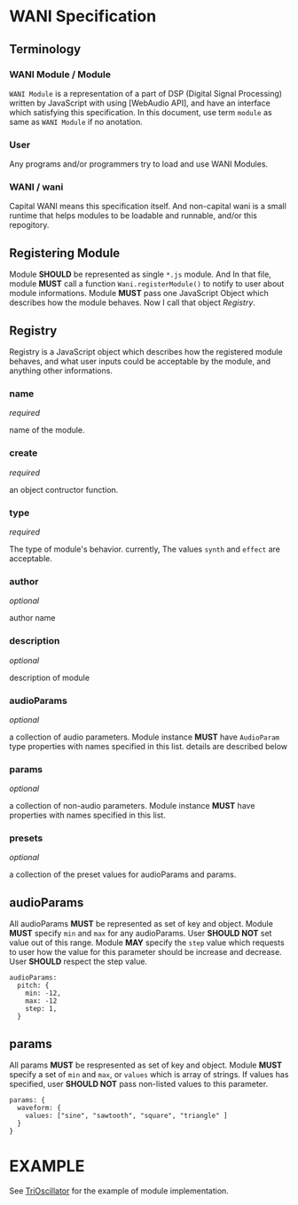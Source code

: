# WANI Specification

## Terminology

### WANI Module / Module

`WANI Module` is a representation of a part of DSP (Digital Signal Processing) written by JavaScript with using [WebAudio API], and have an interface which satisfying this specification. In this document, use term `module` as same as `WANI Module` if no anotation.

### User

Any programs and/or programmers try to load and use WANI Modules.

### WANI / wani

Capital WANI means this specification itself. And non-capital wani is a small runtime that helps modules to be loadable and runnable, and/or this repogitory.


## Registering Module

Module **SHOULD** be represented as single `*.js` module. And In that file, module **MUST** call a function `Wani.registerModule()` to notify to user about module informations. Module **MUST** pass one JavaScript Object which describes how the module behaves. Now I call that object *Registry*.

## Registry

Registry is a JavaScript object which describes how the registered module behaves, and what user inputs could be acceptable by the module, and anything other informations.

### name

*required*

name of the module.

### create

*required*

an object contructor function.

### type

*required*

The type of module's behavior. currently, The values `synth` and `effect` are acceptable.

### author

*optional*

author name

### description

*optional*

description of module

### audioParams

*optional*

a collection of audio parameters. Module instance **MUST** have `AudioParam` type properties with names specified in this list. details are described below

### params

*optional*

a collection of non-audio parameters. Module instance **MUST** have properties with names specified in this list.

### presets

*optional*

a collection of the preset values for audioParams and params.

## audioParams

All audioParams **MUST** be represented as set of key and object. Module **MUST** specify `min` and `max` for any audioParams. User **SHOULD NOT** set value out of this range.
Module **MAY** specify the `step` value which requests to user how the value for this parameter should be increase and decrease. User **SHOULD** respect the step value.

```
audioParams:
  pitch: {
    min: -12,
    max: -12
    step: 1,
  }
```


## params

All params **MUST** be respresented as set of key and object. Module **MUST** specify a set of `min` and `max`, or `values` which is array of strings. If values has specified, user **SHOULD NOT** pass non-listed values to this parameter.


```
params: {
  waveform: {
    values: ["sine", "sawtooth", "square", "triangle" ]
  }
}
```

# EXAMPLE

See [TriOscillator](https://github.com/aklaswad/wani/blob/master/sample/TriOscillator.js) for the example of module implementation.

